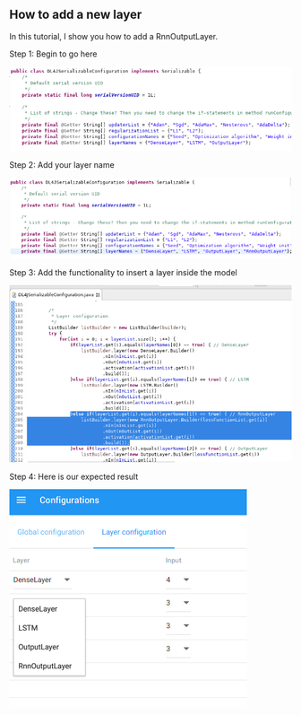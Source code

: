 ## How to add a new layer
In this tutorial, I show you how to add a RnnOutputLayer.

Step 1: Begin to go here

![a](https://raw.githubusercontent.com/DanielMartensson/Deeplearning2C/master/Tutorials/Add%20new%20layer/Picture%201.png)

Step 2: Add your layer name

![a](https://raw.githubusercontent.com/DanielMartensson/Deeplearning2C/master/Tutorials/Add%20new%20layer/Picture%202.png)

Step 3: Add the functionality to insert a layer inside the model

![a](https://raw.githubusercontent.com/DanielMartensson/Deeplearning2C/master/Tutorials/Add%20new%20layer/Picture%203.png)

Step 4: Here is our expected result

![a](https://raw.githubusercontent.com/DanielMartensson/Deeplearning2C/master/Tutorials/Add%20new%20layer/Picture%204.png)
